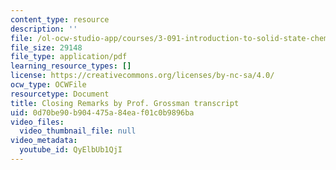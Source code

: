 ```yaml
---
content_type: resource
description: ''
file: /ol-ocw-studio-app/courses/3-091-introduction-to-solid-state-chemistry-fall-2018/QyElbUb1QjI_transcript.pdf
file_size: 29148
file_type: application/pdf
learning_resource_types: []
license: https://creativecommons.org/licenses/by-nc-sa/4.0/
ocw_type: OCWFile
resourcetype: Document
title: Closing Remarks by Prof. Grossman transcript
uid: 0d70be90-b904-475a-84ea-f01c0b9896ba
video_files:
  video_thumbnail_file: null
video_metadata:
  youtube_id: QyElbUb1QjI
---
```

